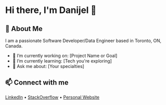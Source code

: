 
# Hi there, I'm Danijel 👋

## 🚀 About Me
I am a passionate Software Developer/Data Engineer based in Toronto, ON, Canada. 

- 🔭 I’m currently working on: [Project Name or Goal]
- 🌱 I’m currently learning: [Tech you're exploring]
- 💬 Ask me about: [Your specialties]

## 📫 Connect with me
[LinkedIn](your-link) • [StackOverflow](your-link) • [Personal Website](your-link)






